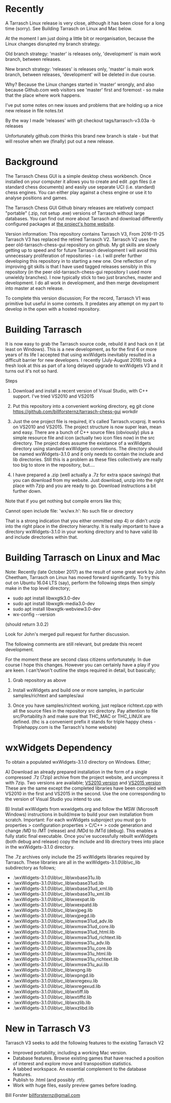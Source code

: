 Recently
========

A Tarrasch Linux release is very close, although it has been close for a long time (sorry).
See Building Tarrasch on Linux and Mac below.

At the moment I am just doing a little bit or reorganisation, because the Linux changes
disrupted my branch strategy.

Old branch strategy: 'master' is releases only, 'development' is main work branch, between
releases.

New branch strategy: 'releases' is releases only, 'master' is main work branch, between
releases, 'development' will be deleted in due course.

Why? Because the Linux changes started in 'master' wrongly, and also because Github.com web visitors
see 'master' first and foremost - so make that the place where work happens.

I've put some notes on new issues and problems that are holding up a nice new release in
file notes.txt

By the way I made 'releases' with git checkout tags/tarrasch-v3.03a -b releases

Unfortunately github.com thinks this brand new branch is stale - but that will resolve
when we (finally) put out a new release.


Background
==========

The Tarrasch Chess GUI is a simple desktop chess workbench. Once installed on your computer
it allows you to create and edit .pgn files (i.e standard chess documents) and easily use
separate UCI (i.e. standard) chess engines. You can either play against a chess engine or use
it to analyse positions and games.

The Tarrasch Chess GUI Github binary releases are relatively compact "portable" (.zip, not setup .exe)
versions of Tarrasch without large databases. You can find out more about Tarrasch and download
differently configured packages at [the project's home website](http://triplehappy.com). 

Version information: This repository contains Tarrasch V3, From 2016-11-25 Tarrasch
V3 has replaced the retired Tarrasch V2. Tarrasch V2 uses the peer old-tarrasch-chess-gui
repository on github. My git skills are slowly getting up to speed and for future Tarrasch development I will
avoid this unnecessary proliferation of repositories - i.e. I will prefer further developing this
repository in to starting a new one. One reflection of my improving git skills
is that I have used tagged releases sensibly in this repository (in the peer old-tarrasch-chess-gui
repository I used more unwieldy branches). I now typically stick to two just branches, master and
development. I do all work in development, and then merge development into master at each
release.

To complete this version discussion; For the record, Tarrasch V1 was primitive but useful in some contexts. It predates any attempt
on my part to develop in the open with a hosted repository.

Building Tarrasch
=================

It is now easy to grab the Tarrasch source code, rebuild it and hack on it (at least
on Windows). This is a new development, as for the first 6 or more years of its life
I accepted that using wxWidgets inevitably resulted in a difficult barrier for new
developers. I recently (July-August 2016) took a fresh look at this as part of a long
delayed upgrade to wxWidgets V3 and it turns out it's not so hard.

Steps

1) Download and install a recent version of Visual Studio, with C++ support. I've tried
VS2010 and VS2015

2) Put this repository into a convenient working directory, eg
git clone https://github.com/billforsternz/tarrasch-chess-gui workdir

3) Just the one project file is required, it's called Tarrasch.vcxproj.
It works on VS2010 and VS2015. The project structure is now super lean,
mean and easy. There are a bunch of C++ source files (obviously) plus a
simple resource file and icon (actually two icon files now) in the src
directory. The project does assume the existance of a wxWidgets
directory using standard wxWidgets conventions. The directory should be
named wxWidgets-3.1.0 and it only needs to contain the include and lib
directories. Still this is a problem as these files collectively are
really too big to store in the repository, but....

4) I have prepared a .zip (well actually a .7z for extra space savings) that you
can download from my website. Just download, unzip into the right place with
7zip and you are ready to go. Download instructions a bit further down.

Note that if you get nothing but compile errors like this;

Cannot open include file: 'wx/wx.h': No such file or directory

That is a strong indication that you either ommitted step 4) or didn't unzip into
the right place in the directory hierarchy. It is really important to have a directory
wxWidgets-3.1.0 in your working directory and to have valid lib and include directories
within that.

Building Tarrasch on Linux and Mac
==================================

Note: Recently (late October 2017) as the result of some great work by John
Cheetham, Tarrasch on Linux has moved forward significantly. To try this out on
Ubuntu 16.04 LTS (say), perform the following steps then simply make in the top
level directory;

- sudo apt install libwxgtk3.0-dev
- sudo apt install libwxgtk-media3.0-dev
- sudo apt install libwxgtk-webview3.0-dev
- wx-config --version
 
 (should return 3.0.2)

Look for John's merged pull request for further discussion.

The following comments are still relevant, but predate this recent development.

For the moment these are second class citizens unfortunately. In due course I hope
this changes. However you can certainly have a play if you are keen. I can't/won't
outline the steps required in detail, but basically;

1) Grab repository as above

2) Install wxWidgets and build one or more samples, in particular samples/richtext
and samples/aui

3) Once you have samples/richtext working, just replace richtext.cpp with all the
source files in the repository src directory. Pay attention to file src/Portability.h
and make sure that THC_MAC or THC_LINUX are defined. (thc is a convenient prefix
it stands for triple happy chess - Triplehappy.com is the Tarrasch's home website)

wxWidgets Dependency
====================

To obtain a populated wxWidgets-3.1.0 directory on Windows. Either;

A) Download an already prepared installation in the form of a single compressed .7z (7zip) archive
from the project website, and uncompress it with 7zip. Two versions are available;
 [VS2010 version](http://triplehappy.com/downloads/wxWidgets-3.1.0-vs2010.7z) and
 [VS2015 version](http://triplehappy.com/downloads/wxWidgets-3.1.0-vs2015.7z)
These are the same except the completed libraries have been compiled with VS2010 in the first
and VS2015 in the second. Use the one corresponding to the version of Visual Studio you intend
to use.

B) Install wxWidgets from wxwidgets.org and follow the MSW (Microsoft Windows) instructions
in build/msw to build your own installation from scratch. Important: For each wxWidgets subproject
you must go to properties > configuration properties > C/C++ > code generation and change
/MD to /MT (release) and /MDd to /MTd (debug). This enables a fully static final executable.
Once you've successfully rebuilt wxWidgets (both debug and release) copy the include and lib
directory trees into place in the wxWidgets-3.1.0 directory.

The .7z archives only include the 25 wxWidgets libraries required by Tarrasch. These libraries
are all in the wxWidgets-3.1.0\lib\vc_lib subdirectory as follows;

- .\wxWidgets-3.1.0\lib\vc_lib\wxbase31u.lib
- .\wxWidgets-3.1.0\lib\vc_lib\wxbase31ud.lib
- .\wxWidgets-3.1.0\lib\vc_lib\wxbase31ud_xml.lib
- .\wxWidgets-3.1.0\lib\vc_lib\wxbase31u_xml.lib
- .\wxWidgets-3.1.0\lib\vc_lib\wxexpat.lib
- .\wxWidgets-3.1.0\lib\vc_lib\wxexpatd.lib
- .\wxWidgets-3.1.0\lib\vc_lib\wxjpeg.lib
- .\wxWidgets-3.1.0\lib\vc_lib\wxjpegd.lib
- .\wxWidgets-3.1.0\lib\vc_lib\wxmsw31ud_adv.lib
- .\wxWidgets-3.1.0\lib\vc_lib\wxmsw31ud_core.lib
- .\wxWidgets-3.1.0\lib\vc_lib\wxmsw31ud_html.lib
- .\wxWidgets-3.1.0\lib\vc_lib\wxmsw31ud_richtext.lib
- .\wxWidgets-3.1.0\lib\vc_lib\wxmsw31u_adv.lib
- .\wxWidgets-3.1.0\lib\vc_lib\wxmsw31u_core.lib
- .\wxWidgets-3.1.0\lib\vc_lib\wxmsw31u_html.lib
- .\wxWidgets-3.1.0\lib\vc_lib\wxmsw31u_richtext.lib
- .\wxWidgets-3.1.0\lib\vc_lib\wxmsw31u_aui.lib
- .\wxWidgets-3.1.0\lib\vc_lib\wxpng.lib
- .\wxWidgets-3.1.0\lib\vc_lib\wxpngd.lib
- .\wxWidgets-3.1.0\lib\vc_lib\wxregexu.lib
- .\wxWidgets-3.1.0\lib\vc_lib\wxregexud.lib
- .\wxWidgets-3.1.0\lib\vc_lib\wxtiff.lib
- .\wxWidgets-3.1.0\lib\vc_lib\wxtiffd.lib
- .\wxWidgets-3.1.0\lib\vc_lib\wxzlib.lib
- .\wxWidgets-3.1.0\lib\vc_lib\wxzlibd.lib

New in Tarrasch V3
==================

Tarrasch V3 seeks to add the following features to the existing Tarrasch V2

* Improved portability, including a working Mac version.
* Database features. Browse existing games that have reached a position of interest and explore move and transposition statistics.
* A tabbed workspace. An essential complement to the database features.
* Publish to .html (and possibly .rtf).
* Work with huge files, easily preview games before loading.

Bill Forster <billforsternz@gmail.com>
